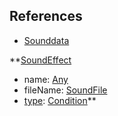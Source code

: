## References
  * [Sounddata](EntrenchmentSounddata.md)

**[SoundEffect](EntrenchmentSoundEffect.md)
  * name: [Any](Any.md)
  * fileName: [SoundFile](SoundFile.md)
  * [type](Entrenchmenttype.md): [Condition](Condition.md)**
